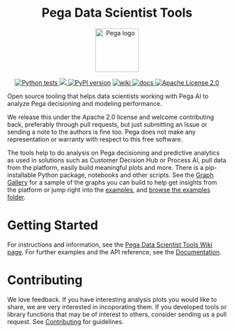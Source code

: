 <p align="center">
  <h1 class="no-underline" style="text-align:center"> Pega Data Scientist Tools </h1>
</p>

<p align="center">
<img height="100px" src="https://raw.githubusercontent.com/pegasystems/pega-datascientist-tools/master/images/pegasystems-inc-vector-logo.svg" alt="Pega logo">
</p>

<p align="center">
  <!-- Tests -->
  <a href="https://github.com/pegasystems/pega-datascientist-tools/actions">
    <img src="https://github.com/pegasystems/pega-datascientist-tools/workflows/Python%20tests/badge.svg" alt="Python tests">
  </a>
  <!-- Code coverage -->
  <a href="https://codecov.io/gh/pegasystems/pega-datascientist-tools">
    <img src="https://codecov.io/gh/pegasystems/pega-datascientist-tools/branch/master/graph/badge.svg"/>
  </a>
  <!-- PyPi package-->
  <a href="https://badge.fury.io/py/pdstools"><img src="https://badge.fury.io/py/pdstools.svg" alt="PyPI version"></a>
  <!-- Wiki -->
  <a href="https://github.com/pegasystems/pega-datascientist-tools/wiki">
    <img src="https://img.shields.io/badge/wiki-up-success" alt="wiki">
  </a>
  <!-- Documentation -->
  <a href="https://pegasystems.github.io/pega-datascientist-tools/">
    <img src="https://img.shields.io/badge/Documentation-Up-brightgreen" alt="docs">
  </a>
  <!-- License -->
  <a href="https://github.com/pegasystems/pega-datascientist-tools/blob/master/LICENSE">
    <img src="https://img.shields.io/github/license/pegasystems/pega-datascientist-tools" alt="Apache License 2.0">
  </a>
</p>

Open source tooling that helps data scientists working with Pega AI to analyze Pega decisioning and modeling performance.

We release this under the Apache 2.0 license and welcome contributing back, preferably through pull requests, but just submitting an Issue or sending a note to the authors is fine too. Pega does not make any representation or warranty with respect to this free software.

The tools help to do analysis on Pega decisioning and predictive analytics as used in solutions such as Customer Decision Hub or Process AI, pull data from the platform, easily build meaningful plots and more. There is a pip-installable Python package, notebooks and other scripts. See the [Graph Gallery](https://pegasystems.github.io/pega-datascientist-tools/Python/articles/graph_gallery.html) for a sample of the graphs you can build to help get insights from the platform or jump right into the [examples](https://pegasystems.github.io/pega-datascientist-tools/Python/examples.html), and [browse the examples folder](https://github.com/pegasystems/pega-datascientist-tools/tree/master/examples).

# Getting Started

For instructions and information, see the [Pega Data Scientist Tools Wiki page](https://github.com/pegasystems/pega-datascientist-tools/wiki). For further examples and the API reference, see the [Documentation](https://pegasystems.github.io/pega-datascientist-tools/).

# Contributing

We love feedback. If you have interesting analysis plots you would like to share, we are very interested in incoporating them. If you developed tools or library functions that may be of interest to others, consider sending us a pull request. See [Contributing](https://github.com/pegasystems/pega-datascientist-tools/wiki/Contributing) for guidelines.
